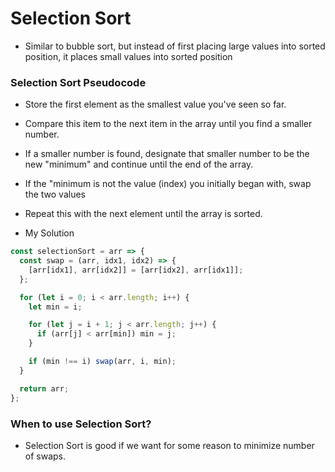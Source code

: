 # Selection Sort

- Similar to bubble sort, but instead of first placing large values into sorted position, it places small values into sorted position

### Selection Sort Pseudocode

- Store the first element as the smallest value you've seen so far.
- Compare this item to the next item in the array until you find a smaller number.
- If a smaller number is found, designate that smaller number to be the new "minimum" and continue until the end of the array.
- If the "minimum is not the value (index) you initially began with, swap the two values
- Repeat this with the next element until the array is sorted.

- My Solution

```javascript
const selectionSort = arr => {
  const swap = (arr, idx1, idx2) => {
    [arr[idx1], arr[idx2]] = [arr[idx2], arr[idx1]];
  };

  for (let i = 0; i < arr.length; i++) {
    let min = i;

    for (let j = i + 1; j < arr.length; j++) {
      if (arr[j] < arr[min]) min = j;
    }

    if (min !== i) swap(arr, i, min);
  }

  return arr;
};
```

### When to use Selection Sort?

- Selection Sort is good if we want for some reason to minimize number of swaps.